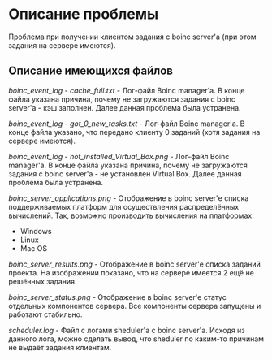 # Описание проблемы

Проблема при получении клиентом задания с boinc server'а (при этом задания на сервере имеются).

## Описание имеющихся файлов

*boinc_event_log - cache_full.txt* - Лог-файл Boinc manager'a. В конце файла указана причина, почему не загружаются задания с boinc server'a - кэш заполнен. Далее данная проблема была устранена.

*boinc_event_log - got_0_new_tasks.txt* - Лог-файл Boinc manager'a. В конце файла указано, что передано клиенту 0 заданий (хотя задания на сервере имеются).

*boinc_event_log - not_installed_Virtual_Box.png* - Лог-файл Boinc manager'a. В конце файла указана причина, почему не загружаются задания с boinc server'a - не установлен Virtual Box. Далее данная проблема была устранена.

*boinc_server_applications.png* - Отображение в boinc server'е списка поддерживаемых платформ для осуществления распределённых вычислений. Так, возможно производить вычисления на платформах:

- Windows
- Linux
- Mac OS

*boinc_server_results.png* - Отображение в boinc server'e списка заданий проекта. На изображении показано, что на сервере имеется 2 ещё не решённых задания.

*boinc_server_status.png* - Отображение в boinc server'e статус отдельных компонентов сервера. Все компоненты сервера запущены и работают стабильно.

*scheduler.log* - Файл с логами sheduler'а с boinc server'a. Исходя из данного лога, можно сделать вывод, что sheduler по каким-то причинам не выдаёт задания клиентам.